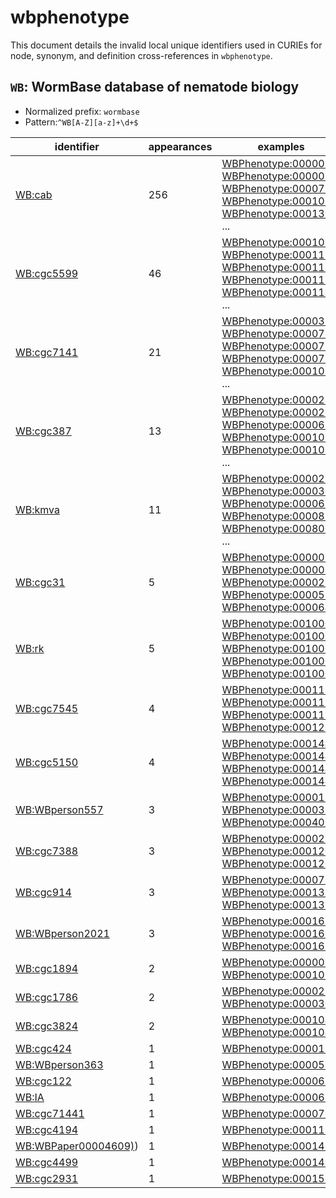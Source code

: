 # wbphenotype

This document details the invalid local unique identifiers used in CURIEs
for node, synonym, and definition cross-references in `wbphenotype`.


## `WB`: WormBase database of nematode biology

- Normalized prefix: `wormbase`
- Pattern:`^WB[A-Z][a-z]+\d+$`


| identifier                                                        |   appearances | examples                                                                                                                                                                                                                                                                                                                                           |
|-------------------------------------------------------------------|---------------|----------------------------------------------------------------------------------------------------------------------------------------------------------------------------------------------------------------------------------------------------------------------------------------------------------------------------------------------------|
| [WB:cab](https://bioregistry.io/WB:cab)                           |           256 | [WBPhenotype:0000001](https://bioregistry.io/WBPhenotype:0000001), [WBPhenotype:0000031](https://bioregistry.io/WBPhenotype:0000031), [WBPhenotype:0000777](https://bioregistry.io/WBPhenotype:0000777), [WBPhenotype:0001083](https://bioregistry.io/WBPhenotype:0001083), [WBPhenotype:0001301](https://bioregistry.io/WBPhenotype:0001301), ... |
| [WB:cgc5599](https://bioregistry.io/WB:cgc5599)                   |            46 | [WBPhenotype:0001082](https://bioregistry.io/WBPhenotype:0001082), [WBPhenotype:0001112](https://bioregistry.io/WBPhenotype:0001112), [WBPhenotype:0001134](https://bioregistry.io/WBPhenotype:0001134), [WBPhenotype:0001150](https://bioregistry.io/WBPhenotype:0001150), [WBPhenotype:0001166](https://bioregistry.io/WBPhenotype:0001166), ... |
| [WB:cgc7141](https://bioregistry.io/WB:cgc7141)                   |            21 | [WBPhenotype:0000365](https://bioregistry.io/WBPhenotype:0000365), [WBPhenotype:0000765](https://bioregistry.io/WBPhenotype:0000765), [WBPhenotype:0000772](https://bioregistry.io/WBPhenotype:0000772), [WBPhenotype:0000772](https://bioregistry.io/WBPhenotype:0000772), [WBPhenotype:0001078](https://bioregistry.io/WBPhenotype:0001078), ... |
| [WB:cgc387](https://bioregistry.io/WB:cgc387)                     |            13 | [WBPhenotype:0000254](https://bioregistry.io/WBPhenotype:0000254), [WBPhenotype:0000264](https://bioregistry.io/WBPhenotype:0000264), [WBPhenotype:0000635](https://bioregistry.io/WBPhenotype:0000635), [WBPhenotype:0001052](https://bioregistry.io/WBPhenotype:0001052), [WBPhenotype:0001055](https://bioregistry.io/WBPhenotype:0001055), ... |
| [WB:kmva](https://bioregistry.io/WB:kmva)                         |            11 | [WBPhenotype:0000216](https://bioregistry.io/WBPhenotype:0000216), [WBPhenotype:0000308](https://bioregistry.io/WBPhenotype:0000308), [WBPhenotype:0000668](https://bioregistry.io/WBPhenotype:0000668), [WBPhenotype:0000822](https://bioregistry.io/WBPhenotype:0000822), [WBPhenotype:0008001](https://bioregistry.io/WBPhenotype:0008001), ... |
| [WB:cgc31](https://bioregistry.io/WB:cgc31)                       |             5 | [WBPhenotype:0000022](https://bioregistry.io/WBPhenotype:0000022), [WBPhenotype:0000025](https://bioregistry.io/WBPhenotype:0000025), [WBPhenotype:0000229](https://bioregistry.io/WBPhenotype:0000229), [WBPhenotype:0000583](https://bioregistry.io/WBPhenotype:0000583), [WBPhenotype:0000645](https://bioregistry.io/WBPhenotype:0000645)      |
| [WB:rk](https://bioregistry.io/WB:rk)                             |             5 | [WBPhenotype:0010001](https://bioregistry.io/WBPhenotype:0010001), [WBPhenotype:0010002](https://bioregistry.io/WBPhenotype:0010002), [WBPhenotype:0010003](https://bioregistry.io/WBPhenotype:0010003), [WBPhenotype:0010004](https://bioregistry.io/WBPhenotype:0010004), [WBPhenotype:0010004](https://bioregistry.io/WBPhenotype:0010004)      |
| [WB:cgc7545](https://bioregistry.io/WB:cgc7545)                   |             4 | [WBPhenotype:0001193](https://bioregistry.io/WBPhenotype:0001193), [WBPhenotype:0001195](https://bioregistry.io/WBPhenotype:0001195), [WBPhenotype:0001196](https://bioregistry.io/WBPhenotype:0001196), [WBPhenotype:0001200](https://bioregistry.io/WBPhenotype:0001200)                                                                         |
| [WB:cgc5150](https://bioregistry.io/WB:cgc5150)                   |             4 | [WBPhenotype:0001444](https://bioregistry.io/WBPhenotype:0001444), [WBPhenotype:0001445](https://bioregistry.io/WBPhenotype:0001445), [WBPhenotype:0001446](https://bioregistry.io/WBPhenotype:0001446), [WBPhenotype:0001447](https://bioregistry.io/WBPhenotype:0001447)                                                                         |
| [WB:WBperson557](https://bioregistry.io/WB:WBperson557)           |             3 | [WBPhenotype:0000179](https://bioregistry.io/WBPhenotype:0000179), [WBPhenotype:0000359](https://bioregistry.io/WBPhenotype:0000359), [WBPhenotype:0004017](https://bioregistry.io/WBPhenotype:0004017)                                                                                                                                            |
| [WB:cgc7388](https://bioregistry.io/WB:cgc7388)                   |             3 | [WBPhenotype:0000273](https://bioregistry.io/WBPhenotype:0000273), [WBPhenotype:0001202](https://bioregistry.io/WBPhenotype:0001202), [WBPhenotype:0001203](https://bioregistry.io/WBPhenotype:0001203)                                                                                                                                            |
| [WB:cgc914](https://bioregistry.io/WB:cgc914)                     |             3 | [WBPhenotype:0000780](https://bioregistry.io/WBPhenotype:0000780), [WBPhenotype:0001325](https://bioregistry.io/WBPhenotype:0001325), [WBPhenotype:0001329](https://bioregistry.io/WBPhenotype:0001329)                                                                                                                                            |
| [WB:WBperson2021](https://bioregistry.io/WB:WBperson2021)         |             3 | [WBPhenotype:0001635](https://bioregistry.io/WBPhenotype:0001635), [WBPhenotype:0001636](https://bioregistry.io/WBPhenotype:0001636), [WBPhenotype:0001637](https://bioregistry.io/WBPhenotype:0001637)                                                                                                                                            |
| [WB:cgc1894](https://bioregistry.io/WB:cgc1894)                   |             2 | [WBPhenotype:0000053](https://bioregistry.io/WBPhenotype:0000053), [WBPhenotype:0001062](https://bioregistry.io/WBPhenotype:0001062)                                                                                                                                                                                                               |
| [WB:cgc1786](https://bioregistry.io/WB:cgc1786)                   |             2 | [WBPhenotype:0000265](https://bioregistry.io/WBPhenotype:0000265), [WBPhenotype:0000304](https://bioregistry.io/WBPhenotype:0000304)                                                                                                                                                                                                               |
| [WB:cgc3824](https://bioregistry.io/WB:cgc3824)                   |             2 | [WBPhenotype:0001040](https://bioregistry.io/WBPhenotype:0001040), [WBPhenotype:0001047](https://bioregistry.io/WBPhenotype:0001047)                                                                                                                                                                                                               |
| [WB:cgc424](https://bioregistry.io/WB:cgc424)                     |             1 | [WBPhenotype:0000128](https://bioregistry.io/WBPhenotype:0000128)                                                                                                                                                                                                                                                                                  |
| [WB:WBperson363](https://bioregistry.io/WB:WBperson363)           |             1 | [WBPhenotype:0000567](https://bioregistry.io/WBPhenotype:0000567)                                                                                                                                                                                                                                                                                  |
| [WB:cgc122](https://bioregistry.io/WB:cgc122)                     |             1 | [WBPhenotype:0000635](https://bioregistry.io/WBPhenotype:0000635)                                                                                                                                                                                                                                                                                  |
| [WB:IA](https://bioregistry.io/WB:IA)                             |             1 | [WBPhenotype:0000699](https://bioregistry.io/WBPhenotype:0000699)                                                                                                                                                                                                                                                                                  |
| [WB:cgc71441](https://bioregistry.io/WB:cgc71441)                 |             1 | [WBPhenotype:0000776](https://bioregistry.io/WBPhenotype:0000776)                                                                                                                                                                                                                                                                                  |
| [WB:cgc4194](https://bioregistry.io/WB:cgc4194)                   |             1 | [WBPhenotype:0001195](https://bioregistry.io/WBPhenotype:0001195)                                                                                                                                                                                                                                                                                  |
| [WB:WBPaper00004609)](https://bioregistry.io/WB:WBPaper00004609)) |             1 | [WBPhenotype:0001461](https://bioregistry.io/WBPhenotype:0001461)                                                                                                                                                                                                                                                                                  |
| [WB:cgc4499](https://bioregistry.io/WB:cgc4499)                   |             1 | [WBPhenotype:0001492](https://bioregistry.io/WBPhenotype:0001492)                                                                                                                                                                                                                                                                                  |
| [WB:cgc2931](https://bioregistry.io/WB:cgc2931)                   |             1 | [WBPhenotype:0001500](https://bioregistry.io/WBPhenotype:0001500)                                                                                                                                                                                                                                                                                  |

